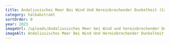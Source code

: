 ```yaml
---
title: Andaliusisches Meer Bei Wind Und Hereinbrechender Dunkelheit (CáDiz)
category: halbabstrakt
sortOrder: 0
year: 2023
imageUrl: /uploads/Andaliusisches Meer bei Wind und hereinbrechender Dunkelheit.webp
imageAlt: Andaliusisches Meer Bei Wind Und Hereinbrechender Dunkelheit (CáDiz), 2023, Privatbesitz
---
```

